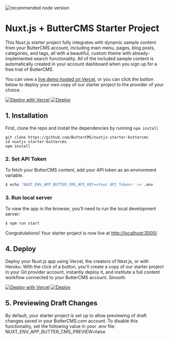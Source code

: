![recommended node version](https://img.shields.io/badge/node-v16-green)

# Nuxt.js + ButterCMS Starter Project

This Nuxt.js starter project fully integrates with dynamic sample content from your ButterCMS account, including main menu, pages, blog posts, categories, and tags, all with a beautiful, custom theme with already-implemented search functionality. All of the included sample content is automatically created in your account dashboard when you sign up for a free trial of ButterCMS.

You can view a [live demo hosted on Vercel](http://nuxtjs-starter-buttercms.vercel.app/), or you can click the button below to deploy your own copy of our starter project to the provider of your choice.

[![Deploy with Vercel](https://vercel.com/button)](https://vercel.com/new/clone?repository-url=https%3A%2F%2Fgithub.com%2FButterCMS%2Fnuxtjs-starter-buttercms&env=NUXT_ENV_APP_BUTTER_CMS_API_KEY&envDescription=Your%20ButterCMS%20API%20Token&envLink=https%3A%2F%2Fbuttercms.com%2Fsettings%2F&project-name=nuxtjs-starter-buttercms&repo-name=nuxtjs-starter-buttercms&redirect-url=https%3A%2F%2Fbuttercms.com%2Fonboarding%2Fvercel-starter-deploy-callback%2F&production-deploy-hook=Deploy%20Triggered%20from%20ButterCMS&demo-title=ButterCMS%20Nuxt.js%20Starter%20Demo&demo-description=Fully%20integrated%20with%20your%20ButterCMS%20account&demo-url=http%3A%2F%2Fnuxtjs-starter-buttercms.vercel.app%2F&repository-name=nuxtjs-starter-buttercms&demo-image=https://cdn.buttercms.com/r0tGK8xFRti2iRKBJ0eY)
[![Deploy](https://www.herokucdn.com/deploy/button.svg)](https://heroku.com/deploy?template=https://github.com/ButterCMS/nuxtjs-starter-buttercms&env%NUXT_ENV_APP_BUTTER_CMS_API_KEY%5D=check%20https://buttercms.com/settings)

## 1. Installation

First, clone the repo and install the dependencies by running `npm install`
```shell
git clone https://github.com/ButterCMS/nuxtjs-starter-buttercms
cd nuxtjs-starter-buttercms
npm install
```

### 2. Set API Token

To fetch your ButterCMS content, add your API token as an environment variable.

```bash
$ echo 'NUXT_ENV_APP_BUTTER_CMS_API_KEY=<Your API Token>' >> .env
```

### 3. Run local server

To view the app in the browser, you'll need to run the local development server:

```bash
$ npm run start
```

Congratulations! Your starter project is now live at [http://localhost:3000/](http://localhost:3000/).

## 4. Deploy
Deploy your Nuxt.js app using Vercel, the creators of Next.js, or with Heroku. With the click of a button, you'll create a copy of our starter project in your Git provider account, instantly deploy it, and institute a full content workflow connected to your ButterCMS account. Smooth.

[![Deploy with Vercel](https://vercel.com/button)](https://vercel.com/new/clone?repository-url=https%3A%2F%2Fgithub.com%2FButterCMS%2Fnuxtjs-starter-buttercms&env=NUXT_ENV_APP_BUTTER_CMS_API_KEY&envDescription=Your%20ButterCMS%20API%20Token&envLink=https%3A%2F%2Fbuttercms.com%2Fsettings%2F&project-name=nuxtjs-starter-buttercms&repo-name=nuxtjs-starter-buttercms&redirect-url=https%3A%2F%2Fbuttercms.com%2Fonboarding%2Fvercel-starter-deploy-callback%2F&production-deploy-hook=Deploy%20Triggered%20from%20ButterCMS&demo-title=ButterCMS%20Nuxt.js%20Starter%20Demo&demo-description=Fully%20integrated%20with%20your%20ButterCMS%20account&demo-url=http%3A%2F%2Fnuxtjs-starter-buttercms.vercel.app%2F&repository-name=nuxtjs-starter-buttercms&demo-image=https://cdn.buttercms.com/r0tGK8xFRti2iRKBJ0eY)
[![Deploy](https://www.herokucdn.com/deploy/button.svg)](https://heroku.com/deploy?template=https://github.com/ButterCMS/nuxtjs-starter-buttercms&env%NUXT_ENV_APP_BUTTER_CMS_API_KEY%5D=check%20https://buttercms.com/settings)

## 5. Previewing Draft Changes
By default, your starter project is set up to allow previewing of draft changes saved in your ButterCMS.com account. To disable this functionality, set the following value in your .env file: NUXT_ENV_APP_BUTTER_CMS_PREVIEW=false